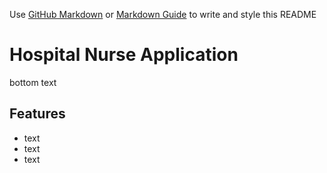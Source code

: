 Use [GitHub Markdown](https://docs.github.com/es/get-started/writing-on-github/getting-started-with-writing-and-formatting-on-github/basic-writing-and-formatting-syntax) or [Markdown Guide](https://www.markdownguide.org/) to write and style this README 
# Hospital Nurse Application
bottom text
## Features
- text
- text
- text
